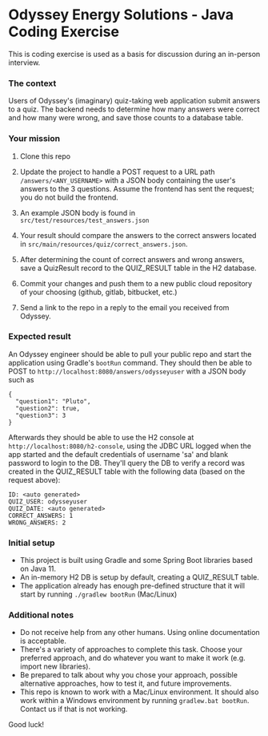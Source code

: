 # Odyssey Energy Solutions - Java Coding Exercise 
This is coding exercise is used as a basis for discussion during an in-person interview.

### The context
Users of Odyssey's (imaginary) quiz-taking web application submit answers to a quiz. The backend needs to determine how many answers were correct and how many were wrong, and save those counts to a database table.

### Your mission
1. Clone this repo
2. Update the project to handle a POST request to a URL path `/answers/<ANY_USERNAME>` with a JSON body containing the user's answers to the 3 questions. Assume the frontend has sent the request; you do not build the frontend.
3. An example JSON body is found in `src/test/resources/test_answers.json`
4. Your result should compare the answers to the correct answers located in `src/main/resources/quiz/correct_answers.json`.
5. After determining the count of correct answers and wrong answers, save a QuizResult record to the QUIZ_RESULT table in the H2 database.

6. Commit your changes and push them to a new public cloud repository of your choosing (github, gitlab, bitbucket, etc.)
7. Send a link to the repo in a reply to the email you received from Odyssey.

### Expected result
An Odyssey engineer should be able to pull your public repo and start the application using Gradle's `bootRun` command. They should then be able to POST to `http://localhost:8080/answers/odysseyuser` with a JSON body such as 
```
{
  "question1": "Pluto",
  "question2": true,
  "question3": 3
}
```
Afterwards they should be able to use the H2 console at `http://localhost:8080/h2-console`, using the JDBC URL logged when the app started and the default credentials of username 'sa' and blank password to login to the DB. They'll query the DB to verify a record was created in the QUIZ_RESULT table with the following data (based on the request above):
```
ID: <auto generated>
QUIZ_USER: odysseyuser
QUIZ_DATE: <auto generated>
CORRECT_ANSWERS: 1
WRONG_ANSWERS: 2
```
 
### Initial setup
- This project is built using Gradle and some Spring Boot libraries based on Java 11.
- An in-memory H2 DB is setup by default, creating a QUIZ_RESULT table.
- The application already has enough pre-defined structure that it will start by running `./gradlew bootRun` (Mac/Linux)

### Additional notes
- Do not receive help from any other humans. Using online documentation is acceptable.
- There's a variety of approaches to complete this task. Choose your preferred approach, and do whatever you want to make it work (e.g. import new libraries). 
- Be prepared to talk about why you chose your approach, possible alternative approaches, how to test it, and future improvements. 
- This repo is known to work with a Mac/Linux environment. It should also work within a Windows environment by running `gradlew.bat bootRun`. Contact us if that is not working. 

Good luck! 

